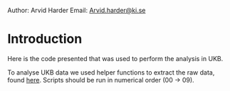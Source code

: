 Author: Arvid Harder Email: [Arvid.harder\@ki.se](mailto:Arvid.harder@ki.se)

# Introduction

Here is the code presented that was used to perform the analysis in UKB.

To analyse UKB data we used helper functions to extract the raw data, found [here](functions/functions.R). Scripts should be run in numerical order (00 -\> 09).
